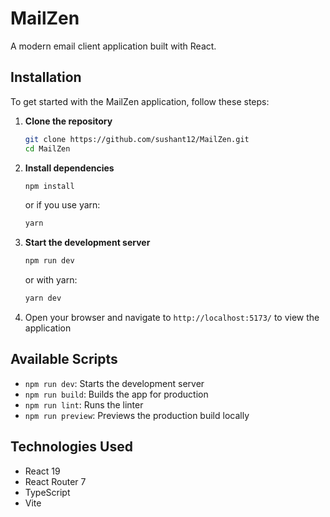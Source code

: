 # MailZen

A modern email client application built with React.

## Installation

To get started with the MailZen application, follow these steps:

1. **Clone the repository**
   ```bash
   git clone https://github.com/sushant12/MailZen.git
   cd MailZen
   ```

2. **Install dependencies**
   ```bash
   npm install
   ```
   or if you use yarn:
   ```bash
   yarn
   ```

3. **Start the development server**
   ```bash
   npm run dev
   ```
   or with yarn:
   ```bash
   yarn dev
   ```

4. Open your browser and navigate to `http://localhost:5173/` to view the application

## Available Scripts

- `npm run dev`: Starts the development server
- `npm run build`: Builds the app for production
- `npm run lint`: Runs the linter
- `npm run preview`: Previews the production build locally

## Technologies Used

- React 19
- React Router 7
- TypeScript
- Vite
